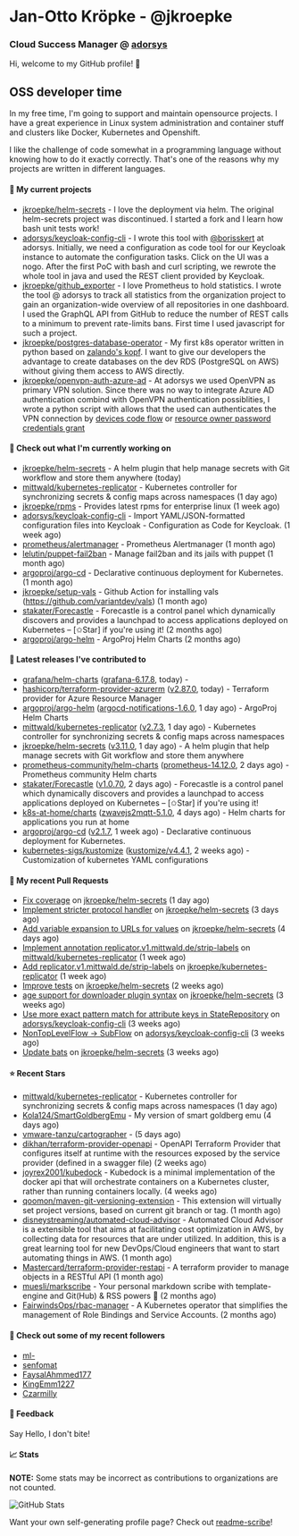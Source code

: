 # Jan-Otto Kröpke - @jkroepke
### Cloud Success Manager @ [adorsys](https://github.com/adorsys)

Hi, welcome to my GitHub profile! 👋

## OSS developer time
In my free time, I'm going to support and maintain opensource projects. I have a great experience in Linux system administration and container stuff and clusters like Docker, Kubernetes and Openshift.

I like the challenge of code somewhat in a programming language without knowing how to do it exactly correctly. That's one of the reasons why my projects are written in different languages.

#### 🌱 My current projects
- [jkroepke/helm-secrets](https://github.com/jkroepke/helm-secrets) - I love the deployment via helm. The original helm-secrets project was discontinued. I started a fork and I learn how bash unit tests work!
- [adorsys/keycloak-config-cli](https://github.com/adorsys/keycloak-config-cli) - I wrote this tool with [@borisskert](https://github.com/borisskert) at adorsys. Initially, we need a configuration as code tool for our Keycloak instance to automate the configuration tasks. Click on the UI was a nogo. After the first PoC with bash and curl scripting, we rewrote the whole tool in java and used the REST client provided by Keycloak.
- [jkroepke/github_exporter](https://github.com/jkroepke/github_exporter) - I love Prometheus to hold statistics. I wrote the tool @ adorsys to track all statistics from the organization project to gain an organization-wide overview of all repositories in one dashboard. I used the GraphQL API from GitHub to reduce the number of REST calls to a minimum to prevent rate-limits bans. First time I used javascript for such a project.
- [jkroepke/postgres-database-operator](https://github.com/jkroepke/postgres-database-operator) - My first k8s operator written in python based on [zalando's kopf](https://github.com/zalando-incubator/kopf). I want to give our developers the advantage to create databases on the dev RDS (PostgreSQL on AWS) without giving them access to AWS directly.
- [jkroepke/openvpn-auth-azure-ad](https://github.com/jkroepke/openvpn-auth-azure-ad) - At adorsys we used OpenVPN as primary VPN solution. Since there was no way to integrate Azure AD authentication combind with OpenVPN authentication possiblities, I wrote a python script with allows that the used can authenticates the VPN connection by [devices code flow](https://docs.microsoft.com/en-us/azure/active-directory/develop/v2-oauth2-device-code) or [resource owner password credentials grant](https://docs.microsoft.com/en-us/azure/active-directory/develop/v2-oauth-ropc)

#### 👷 Check out what I'm currently working on

- [jkroepke/helm-secrets](https://github.com/jkroepke/helm-secrets) - A helm plugin that help manage secrets with Git workflow and store them anywhere (today)
- [mittwald/kubernetes-replicator](https://github.com/mittwald/kubernetes-replicator) - Kubernetes controller for synchronizing secrets &amp; config maps across namespaces (1 day ago)
- [jkroepke/rpms](https://github.com/jkroepke/rpms) - Provides latest rpms for enterprise linux (1 week ago)
- [adorsys/keycloak-config-cli](https://github.com/adorsys/keycloak-config-cli) - Import YAML/JSON-formatted configuration files into Keycloak - Configuration as Code for Keycloak. (1 week ago)
- [prometheus/alertmanager](https://github.com/prometheus/alertmanager) - Prometheus Alertmanager (1 month ago)
- [lelutin/puppet-fail2ban](https://github.com/lelutin/puppet-fail2ban) - Manage fail2ban and its jails with puppet (1 month ago)
- [argoproj/argo-cd](https://github.com/argoproj/argo-cd) - Declarative continuous deployment for Kubernetes. (1 month ago)
- [jkroepke/setup-vals](https://github.com/jkroepke/setup-vals) - Github Action for installing vals (https://github.com/variantdev/vals) (1 month ago)
- [stakater/Forecastle](https://github.com/stakater/Forecastle) - Forecastle is a control panel which dynamically discovers and provides a launchpad to access applications deployed on Kubernetes  – [✩Star] if you&#39;re using it! (2 months ago)
- [argoproj/argo-helm](https://github.com/argoproj/argo-helm) - ArgoProj Helm Charts (2 months ago)

#### 🔭 Latest releases I've contributed to

- [grafana/helm-charts](https://github.com/grafana/helm-charts) ([grafana-6.17.8](https://github.com/grafana/helm-charts/releases/tag/grafana-6.17.8), today) - 
- [hashicorp/terraform-provider-azurerm](https://github.com/hashicorp/terraform-provider-azurerm) ([v2.87.0](https://github.com/hashicorp/terraform-provider-azurerm/releases/tag/v2.87.0), today) - Terraform provider for Azure Resource Manager
- [argoproj/argo-helm](https://github.com/argoproj/argo-helm) ([argocd-notifications-1.6.0](https://github.com/argoproj/argo-helm/releases/tag/argocd-notifications-1.6.0), 1 day ago) - ArgoProj Helm Charts
- [mittwald/kubernetes-replicator](https://github.com/mittwald/kubernetes-replicator) ([v2.7.3](https://github.com/mittwald/kubernetes-replicator/releases/tag/v2.7.3), 1 day ago) - Kubernetes controller for synchronizing secrets &amp; config maps across namespaces
- [jkroepke/helm-secrets](https://github.com/jkroepke/helm-secrets) ([v3.11.0](https://github.com/jkroepke/helm-secrets/releases/tag/v3.11.0), 1 day ago) - A helm plugin that help manage secrets with Git workflow and store them anywhere
- [prometheus-community/helm-charts](https://github.com/prometheus-community/helm-charts) ([prometheus-14.12.0](https://github.com/prometheus-community/helm-charts/releases/tag/prometheus-14.12.0), 2 days ago) - Prometheus community Helm charts
- [stakater/Forecastle](https://github.com/stakater/Forecastle) ([v1.0.70](https://github.com/stakater/Forecastle/releases/tag/v1.0.70), 2 days ago) - Forecastle is a control panel which dynamically discovers and provides a launchpad to access applications deployed on Kubernetes  – [✩Star] if you&#39;re using it!
- [k8s-at-home/charts](https://github.com/k8s-at-home/charts) ([zwavejs2mqtt-5.1.0](https://github.com/k8s-at-home/charts/releases/tag/zwavejs2mqtt-5.1.0), 4 days ago) - Helm charts for applications you run at home
- [argoproj/argo-cd](https://github.com/argoproj/argo-cd) ([v2.1.7](https://github.com/argoproj/argo-cd/releases/tag/v2.1.7), 1 week ago) - Declarative continuous deployment for Kubernetes.
- [kubernetes-sigs/kustomize](https://github.com/kubernetes-sigs/kustomize) ([kustomize/v4.4.1](https://github.com/kubernetes-sigs/kustomize/releases/tag/kustomize%2Fv4.4.1), 2 weeks ago) - Customization of kubernetes YAML configurations

#### 🔨 My recent Pull Requests

- [Fix coverage](https://github.com/jkroepke/helm-secrets/pull/171) on [jkroepke/helm-secrets](https://github.com/jkroepke/helm-secrets) (1 day ago)
- [Implement stricter protocol handler](https://github.com/jkroepke/helm-secrets/pull/170) on [jkroepke/helm-secrets](https://github.com/jkroepke/helm-secrets) (3 days ago)
- [Add variable expansion to URLs for values](https://github.com/jkroepke/helm-secrets/pull/169) on [jkroepke/helm-secrets](https://github.com/jkroepke/helm-secrets) (4 days ago)
- [Implement annotation replicator.v1.mittwald.de/strip-labels](https://github.com/mittwald/kubernetes-replicator/pull/155) on [mittwald/kubernetes-replicator](https://github.com/mittwald/kubernetes-replicator) (1 week ago)
- [Add replicator.v1.mittwald.de/strip-labels](https://github.com/jkroepke/kubernetes-replicator/pull/3) on [jkroepke/kubernetes-replicator](https://github.com/jkroepke/kubernetes-replicator) (1 week ago)
- [Improve tests](https://github.com/jkroepke/helm-secrets/pull/164) on [jkroepke/helm-secrets](https://github.com/jkroepke/helm-secrets) (2 weeks ago)
- [age support for downloader plugin syntax](https://github.com/jkroepke/helm-secrets/pull/161) on [jkroepke/helm-secrets](https://github.com/jkroepke/helm-secrets) (3 weeks ago)
- [Use more exact pattern match for attribute keys in StateRepository](https://github.com/adorsys/keycloak-config-cli/pull/564) on [adorsys/keycloak-config-cli](https://github.com/adorsys/keycloak-config-cli) (3 weeks ago)
- [NonTopLevelFlow -&gt; SubFlow](https://github.com/adorsys/keycloak-config-cli/pull/562) on [adorsys/keycloak-config-cli](https://github.com/adorsys/keycloak-config-cli) (3 weeks ago)
- [Update bats](https://github.com/jkroepke/helm-secrets/pull/155) on [jkroepke/helm-secrets](https://github.com/jkroepke/helm-secrets) (3 weeks ago)

#### ⭐ Recent Stars

- [mittwald/kubernetes-replicator](https://github.com/mittwald/kubernetes-replicator) - Kubernetes controller for synchronizing secrets &amp; config maps across namespaces (1 day ago)
- [Kola124/SmartGoldbergEmu](https://github.com/Kola124/SmartGoldbergEmu) - My version of smart goldberg emu (4 days ago)
- [vmware-tanzu/cartographer](https://github.com/vmware-tanzu/cartographer) -  (5 days ago)
- [dikhan/terraform-provider-openapi](https://github.com/dikhan/terraform-provider-openapi) - OpenAPI Terraform Provider that configures itself at runtime with the resources exposed by the service provider (defined in a swagger file) (2 weeks ago)
- [joyrex2001/kubedock](https://github.com/joyrex2001/kubedock) - Kubedock is a minimal implementation of the docker api that will orchestrate containers on a Kubernetes cluster, rather than running containers locally. (4 weeks ago)
- [qoomon/maven-git-versioning-extension](https://github.com/qoomon/maven-git-versioning-extension) - This extension will virtually set project versions, based on current git branch or tag. (1 month ago)
- [disneystreaming/automated-cloud-advisor](https://github.com/disneystreaming/automated-cloud-advisor) - Automated Cloud Advisor is a extensible tool that aims at facilitating cost optimization in AWS, by collecting data for resources that are under utilized. In addition, this is a great learning tool for new DevOps/Cloud engineers that want to start automating things in AWS.  (1 month ago)
- [Mastercard/terraform-provider-restapi](https://github.com/Mastercard/terraform-provider-restapi) - A terraform provider to manage objects in a RESTful API (1 month ago)
- [muesli/markscribe](https://github.com/muesli/markscribe) - Your personal markdown scribe with template-engine and Git(Hub) &amp; RSS powers 📜 (2 months ago)
- [FairwindsOps/rbac-manager](https://github.com/FairwindsOps/rbac-manager) - A Kubernetes operator that simplifies the management of Role Bindings and Service Accounts. (2 months ago)

#### 👯 Check out some of my recent followers

- [ml-](https://github.com/ml-)
- [senfomat](https://github.com/senfomat)
- [FaysalAhmmed177](https://github.com/FaysalAhmmed177)
- [KingEmm1227](https://github.com/KingEmm1227)
- [Czarmilly](https://github.com/Czarmilly)

#### 💬 Feedback

Say Hello, I don't bite!

#### 📈 Stats

**NOTE:** Some stats may be incorrect as contributions to organizations
are not counted.

![GitHub Stats](https://github-readme-stats.vercel.app/api?username=jkroepke&count_private=false&theme=tokyonight&show_icons=true)

Want your own self-generating profile page? Check out [readme-scribe](https://github.com/muesli/readme-scribe)!
